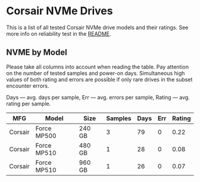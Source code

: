 Corsair NVMe Drives
===================

This is a list of all tested Corsair NVMe drive models and their ratings. See more
info on reliability test in the [README](https://github.com/linuxhw/SMART).

NVME by Model
------------

Please take all columns into account when reading the table. Pay attention on the
number of tested samples and power-on days. Simultaneous high values of both rating
and errors are possible if only rare drives in the subset encounter errors.

Days   — avg. days per sample,
Err    — avg. errors per sample,
Rating — avg. rating per sample.

| MFG       | Model              | Size   | Samples | Days  | Err   | Rating |
|-----------|--------------------|--------|---------|-------|-------|--------|
| Corsair   | Force MP500        | 240 GB | 3       | 79    | 0     | 0.22   |
| Corsair   | Force MP510        | 480 GB | 1       | 28    | 0     | 0.08   |
| Corsair   | Force MP510        | 960 GB | 1       | 26    | 0     | 0.07   |
